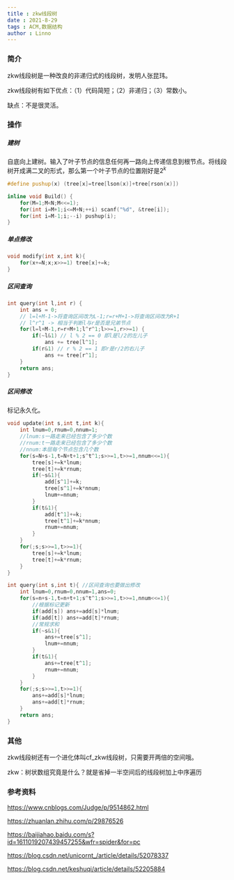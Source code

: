 ```yaml
---
title : zkw线段树
date : 2021-8-29
tags : ACM,数据结构
author : Linno
---
```




### 简介

zkw线段树是一种改良的非递归式的线段树，发明人张昆玮。

zkw线段树有如下优点：（1）代码简短；（2）非递归；（3）常数小。

缺点：不是很灵活。



### 操作

##### 建树

自底向上建树。输入了叶子节点的信息任何再一路向上传递信息到根节点。将线段树开成满二叉的形式，那么第一个叶子节点的位置刚好是$2^k$

```C++
#define pushup(x) (tree[x]=tree[lson(x)]+tree[rson(x)])

inline void Build() {
    for(M=1;M<N;M<<=1);
    for(int i=M+1;i<=M+N;++i) scanf("%d", &tree[i]);
    for(int i=M-1;i;--i) pushup(i);
}
```



##### 单点修改

```C++
void modify(int x,int k){
    for(x+=N;x;x>>=1) tree[x]+=k;
}
```



##### 区间查询

```C++
int query(int l,int r) {
    int ans = 0;
    // l=l+M-1->将查询区间改为L-1;r=r+M+1->将查询区间改为R+1
    // l^r^1 -> 相当于判断l与r是否是兄弟节点
    for(l=l+M-1,r=r+M+1;l^r^1;l>>=1,r>>=1) {
        if(~l&1) // l % 2 == 0 即l是l/2的左儿子
            ans += tree[l^1];
        if(r&1) // r % 2 == 1 即r是r/2的右儿子
            ans += tree[r^1];
    }
    return ans;
}
```



##### 区间修改

标记永久化。

```C++
void update(int s,int t,int k){
    int lnum=0,rnum=0,nnum=1;
    //lnum:s一路走来已经包含了多少个数
    //rnum:t一路走来已经包含了多少个数
    //nnum:本层每个节点包含几个数
    for(s=N+s-1,t=N+t+1;s^t^1;s>>=1,t>>=1,nnum<<=1){
        tree[s]+=k*lnum;
        tree[t]+=k*rnum;
        if(~s&1){
            add[s^1]+=k;
            tree[s^1]+=k*nnum;
            lnum+=nnum;
        }
        if(t&1){
            add[t^1]+=k;
            tree[t^1]+=k*nnum;
            rnum+=nnum;
        }
    }
    for(;s;s>>=1,t>>=1){
        tree[s]+=k*lnum;
        tree[t]+=k*rnum;
    }
}

int query(int s,int t){ //区间查询也要做出修改
    int lnum=0,rnum=0,nnum=1,ans=0;
    for(s=n+s-1,t=n+t+1;s^t^1;s>>=1,t>>=1,nnum<<=1){
        //根据标记更新
        if(add[s]) ans+=add[s]*lnum;
        if(add[t]) ans+=add[t]*rnum;
        //常规求和
        if(~s&1){
            ans+=tree[s^1];
            lnum+=nnum;
        }
        if(t&1){
            ans+=tree[t^1];
            rnum+=nnum;
        }
    }
    for(;s;s>>=1,t>>=1){
        ans+=add[s]*lnum;
        ans+=add[t]*rnum;
    }
    return ans;
}
```



### 其他

zkw线段树还有一个进化体叫cf_zkw线段树，只需要开两倍的空间哦。

zkw：树状数组究竟是什么？就是省掉一半空间后的线段树加上中序遍历



### 参考资料

https://www.cnblogs.com/Judge/p/9514862.html

https://zhuanlan.zhihu.com/p/29876526

https://baijiahao.baidu.com/s?id=1611019207439457255&wfr=spider&for=pc

https://blog.csdn.net/unicornt_/article/details/52078337

https://blog.csdn.net/keshuqi/article/details/52205884

